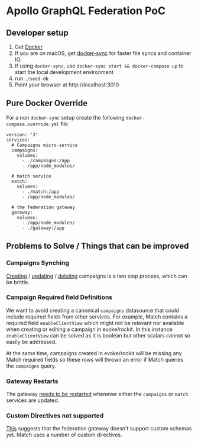 # Apollo GraphQL Federation PoC

## Developer setup

1. Get [Docker](https://www.docker.com/get-started)
1. If you are on macOS, get [docker-sync](http://docker-sync.io/) for faster file
syncs and container IO. 
1. If using `docker-sync`, use `docker-sync start && docker-compose up` to start the local
development environment
1. run `./seed-db` 
1. Point your browser at http://localhost:3010

## Pure Docker Override

For a non `docker-sync` setup create the following `docker-compose.override.yml` file

```
version: '3'
services:
  # Campaigns micro-service
  campaigns:
    volumes:
      - ./campaigns:/app
      - /app/node_modules/

  # match service
  match:
    volumes:
      - ./match:/app
      - /app/node_modules/

  # the federation gateway
  gateway:
    volumes:
      - /app/node_modules/
      - ./gateway:/app
```

## Problems to Solve / Things that can be improved

### Campaigns Synching

[Creating](./match/src/services/campaigns/createCampaign.js) 
/ [updating](./match/src/services/campaigns/updateCampaign.js) 
/ [deleting](./match/src/services/campaigns/deleteCampaign.js) campaigns is a two step process, 
which can be brittle.

### Campaign Required field Definitions

We want to avoid creating a canonical `campaigns` datasource that could include required fields from
other services. For example, Match contains a required field `enableClientView` which might not be relevant nor available when
creating or editing a campaign in evoke/rockit. In this instance `enableClientView` can be solved as it is boolean
but other scalars cannot so easily be addressed.

At the same time, campaigns created in evoke/rockit will be missing any Match required fields so these rows will
thrown an error if Match queries the `campaigns` query. 

### Gateway Restarts
 
The gateway [needs to be restarted](https://spectrum.chat/apollo/apollo-federation/federated-schemas-changes-require-gateway-redeploy~4a839c03-4549-43df-975d-a6732c255707) 
whenever either the `campaigns` or `match` services are updated. 

### Custom Directives not supported

[This](https://spectrum.chat/apollo/apollo-federation/why-does-buildfederatedschema-ignore-custom-directives~1db147db-8395-4b1e-8ec1-3b687d405cf0) suggests
that the federation gateway doesn't support custom schemas yet. Match uses a number of custom directives.

